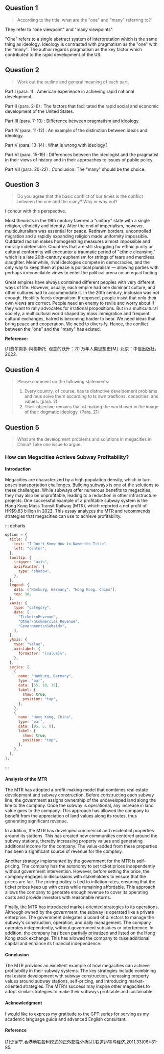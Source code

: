 ## Question 1 <badge text="金贞贤" />

> According to the title, what are the "one" and "many" referring to?

They refer to "one viewpoint" and "many viewpoints".

"One" refers to a single abstract system of interpretation which is the same thing as ideology. Ideology is contrasted with pragmatism as the "one" with the "many". The author regards pragmatism as the key factor which contributed to the rapid development of the US.

## Question 2 <badge text="金贞贤" />

> Work out the outline and general meaning of each part.

Part Ⅰ (para. 1)
: American experience in achieving rapid national development.

Part Ⅱ (para. 2-6)
: The factors that facilitated the rapid social and economic development of the United States.

Part Ⅲ (para. 7-10)
: Difference between pragmatism and ideology.

Part Ⅳ (para. 11-12)
: An example of the distinction between ideals and ideology.

Part Ⅴ (para. 13-14)
: What is wrong with ideology?

Part Ⅵ (para. 15-19)
: Differences between the ideologist and the pragmatist in their views of history and in their approaches to issues of public policy.

Part Ⅶ (para. 20-22)
: Conclusion: The "many" should be the choice.

## Question 3 <badge text="金贞贤" />

> Do you agree that the basic conflict of our times is the conflict between the one and the many? Why or why not?

I concur with this perspective.

Most theorists in the 19th century favored a "unitary" state with a single religion, ethnicity and identity. After the end of imperialism, however, multiculturalism was essential for peace. Redrawn borders, uncontrolled migration and a rapidly expanding religion made uniformity impossible. Outdated racism makes homogenizing measures almost impossible and morally indefensible. Countries that are still struggling for ethnic purity or cultural conformity will encounter a traumatic period of "ethnic cleansing," which is a late 20th-century euphemism for strings of tears and merciless slaughter. Meanwhile, rival ideologies compete in democracies, and the only way to keep them at peace is political pluralism — allowing parties with perhaps irreconcilable views to enter the political arena on an equal footing.

Great empires have always contained different peoples with very different ways of life. However, usually, each empire had one dominant culture, and other cultures had to accommodate it. In the 20th century, inclusion was not enough. Hostility feeds dogmatism: If opposed, people insist that only their own views are correct. People need an enemy to revile and worry about if they want to rally advocates for irrational propositions. But in a multicultural society, a multicultural world shaped by mass immigration and frequent cultural exchanges, hatred is becoming harder to bear. We need ideas that bring peace and cooperation. We need to diversify. Hence, the conflict between the "one" and the "many" has existed.

**Reference:**

[1]费尔南多-阿梅斯托. 观念的跃升：20 万年人类思想史[M]. 北京：中信出版社，2022.

## Question 4 <badge text="林佳成" />

> Please comment on the following statements:
>
> 1. Every country, of course. has ts distnctive develooment problems and mus soive them according to ts own tradfions. canacities. and values. (para. 2)
> 2. Their objective remains that of making the world over in the image of their dogmatic ideology. (Para. 21)



## Question 5 <badge text="周康" />

> What are the development problems and solutions in megacities in China? Take one issue to argue.

### How can Megacities Achieve Subway Profitability?

#### Introduction

Megacities are characterized by a high population density, which in turn poses transportation challenges. Building subways is one of the solutions to these challenges. While subways offer numerous benefits to megacities, they may also be unprofitable, leading to a reduction in other infrastructure projects. One successful example of a profitable subway system is the Hong Kong Mass Transit Railway (MTR), which reported a net profit of HK$9.83 billion in 2022. This essay analyzes the MTR and recommends strategies that megacities can use to achieve profitability.

::: echarts

```js
option = {
  title: {
    text: "I Don't Know How to Name the Title",
    left: "center",
  },
  tooltip: {
    trigger: "axis",
    axisPointer: {
      type: "shadow",
    },
  },
  legend: {
    data: ["Hamburg, Germany", "Hong Kong, China"],
    top: 30,
  },
  xAxis: {
    type: "category",
    data: [
      "Ticket\nRevenue",
      "Other\nCommercial Revenue",
      "Government\nSubsidy",
    ],
  },
  yAxis: {
    type: "value",
    axisLabel: {
      formatter: "{value}%",
    },
  },
  series: [
    {
      name: "Hamburg, Germany",
      type: "bar",
      data: [55, 10, 35],
      label: {
        show: true,
        position: "top",
      },
    },
    {
      name: "Hong Kong, China",
      type: "bar",
      data: [95, 5, 0],
      label: {
        show: true,
        position: "top",
      },
    },
  ],
};
```

:::

#### Analysis of the MTR

The MTR has adopted a profit-making model that combines real estate development and subway construction. Before constructing each subway line, the government assigns ownership of the undeveloped land along the line to the company. Once the subway is operational, any increase in land value goes to the company. This approach has allowed the company to benefit from the appreciation of land values along its routes, thus generating significant revenue.

In addition, the MTR has developed commercial and residential properties around its stations. This has created new communities centered around the subway stations, thereby increasing property values and generating additional income for the company. The value-added from these properties has been a significant source of revenue for the company.

Another strategy implemented by the government for the MTR is self-pricing. The company has the autonomy to set ticket prices independently without government intervention. However, before setting the price, the company engages in discussions with stakeholders to ensure that the prices are fair. The pricing policy is tied to inflation rates, ensuring that the ticket prices keep up with costs while remaining affordable. This approach allows the company to generate enough revenue to cover its operating costs and provide investors with reasonable returns.

Finally, the MTR has introduced market-oriented strategies to its operations. Although owned by the government, the subway is operated like a private enterprise. The government delegates a board of directors to manage the subway's construction, operation, and daily management. The company operates independently, without government subsidies or interference. In addition, the company has been partially privatized and listed on the Hong Kong stock exchange. This has allowed the company to raise additional capital and enhance its financial independence.

#### Conclusion

The MTR provides an excellent example of how megacities can achieve profitability in their subway systems. The key strategies include combining real estate development with subway construction, increasing property values around subway stations, self-pricing, and introducing market-oriented strategies. The MTR's success may inspire other megacities to adopt similar strategies to make their subways profitable and sustainable.

#### Acknowledgment

I would like to express my gratitude to the GPT series for serving as my academic language guide and advanced English consultant.

#### Reference

[1]史家宁.香港地铁盈利模式的正外部性分析[J].铁道运输与经济,2011,33(06):81-85.
